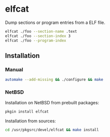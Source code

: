 # elfcat

Dump sections or program entries from a ELF file.

~~~sh
elfcat ./foo --section-name .text
elfcat ./foo --section-index 3
elfcat ./foo --program-index
~~~

## Installation

### Manual

~~~sh
automake --add-missing && ./configure && make
~~~

### NetBSD

Installation on NetBSD from prebuilt packages:

~~~sh
pkgin install elfcat
~~~

Installation from sources:

~~~sh
cd /usr/pkgsrc/devel/elfcat && make install
~~~
